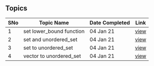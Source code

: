 ## Topics

SNo | Topic Name | Date Completed | Link |
----|------------|----------------|------|
1 | set lower_bound function | 04 Jan 21 | [view](set_lower_bound.cpp) |
2 | set and unordered_set | 04 Jan 21 | [view](distinct_count.cpp) |
3 | set to unordered_set | 04 Jan 21 | [view](set_to_unordered_set.cpp) |
4 | vector to unordered_set | 04 Jan 21 | [view](vector_to_unordered_set.cpp) |